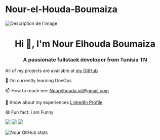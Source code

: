 # Nour-el-Houda-Boumaiza
![Description de l'image](https://camo.githubusercontent.com/f5c3e1dc84eaf34422b8de6ee73374f264ad0b5371b119db12bf5862d02d985d/68747470733a2f2f63646e2e6472696262626c652e636f6d2f75736572732f313733323336382f73637265656e73686f74732f363535333837322f7765625f646576656c6f7065722e676966)

<div align="center">
  <h1>Hi 👋, I'm Nour Elhouda Boumaiza</h1>
  <h3>A passionate fullstack developer from Tunisia TN</h3>
</div>
  <p>All of my projects are available at <a href="https://github.com/nourelhoudabmz">my GitHub</a></p>
  <p>🌱 I’m currently learning DevOps</p>
  <p>📫 How to reach me: <a href="mailto:Nourelhouda.iot@gmail.com">Nourelhouda.iot@gmail.com</a></p>
  <p>👔 Know about my experiences <a href="https://www.linkedin.com/in/nour-elhouda-boumaiza">LinkedIn Profile</a></p>
  <p>😄 Fun fact: I am Funny</p>

  <div>
    <a href="https://linkedin.com/in/nour-elhouda-boumaiza"><img src="https://img.shields.io/badge/LinkedIn-0077B5?style=flat-square&logo=linkedin&logoColor=white"/></a>
    <a href="https://github.com/nourelhoudabmz"><img src="https://img.shields.io/badge/GitHub-100000?style=flat-square&logo=github&logoColor=white"/></a>
    <a href="https://facebook.com/nour.elhouda.boumaiza"><img src="https://img.shields.io/badge/Facebook-1877F2?style=flat-square&logo=facebook&logoColor=white"/></a>
    
  </div>



![Nour GitHub stats](https://github-readme-stats.vercel.app/api?username=homrani&show_icons=true&theme=radical)

